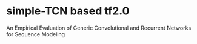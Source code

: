 # simple-TCN based tf2.0
An Empirical Evaluation of Generic Convolutional and Recurrent Networks
for Sequence Modeling


